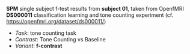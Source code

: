 **SPM** single subject f-test results from **subject 01**, taken from OpenfMRI **DS000011** classification learning and tone counting experiment (cf. https://openfmri.org/dataset/ds000011/)

 - *Task*: tone counting task
 - *Contrast*: Tone Counting vs Baseline
 - *Variant*: **f-contrast**
